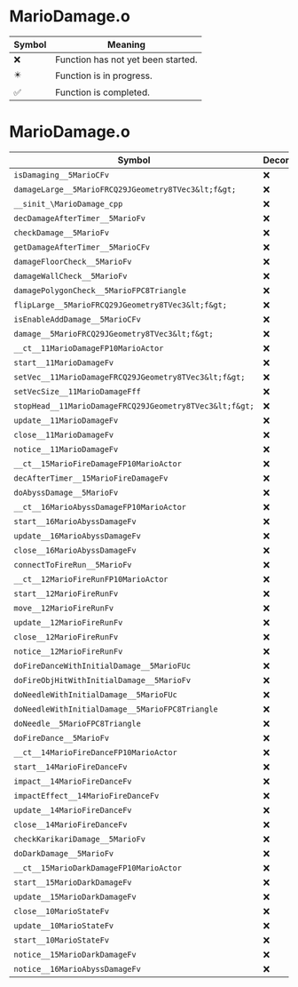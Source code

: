 # MarioDamage.o
| Symbol | Meaning 
| ------------- | ------------- 
| :x: | Function has not yet been started. 
| :eight_pointed_black_star: | Function is in progress. 
| :white_check_mark: | Function is completed. 


# MarioDamage.o
| Symbol | Decompiled? |
| ------------- | ------------- |
| `isDamaging__5MarioCFv` | :x: |
| `damageLarge__5MarioFRCQ29JGeometry8TVec3&lt;f&gt;` | :x: |
| `__sinit_\MarioDamage_cpp` | :x: |
| `decDamageAfterTimer__5MarioFv` | :x: |
| `checkDamage__5MarioFv` | :x: |
| `getDamageAfterTimer__5MarioCFv` | :x: |
| `damageFloorCheck__5MarioFv` | :x: |
| `damageWallCheck__5MarioFv` | :x: |
| `damagePolygonCheck__5MarioFPC8Triangle` | :x: |
| `flipLarge__5MarioFRCQ29JGeometry8TVec3&lt;f&gt;` | :x: |
| `isEnableAddDamage__5MarioCFv` | :x: |
| `damage__5MarioFRCQ29JGeometry8TVec3&lt;f&gt;` | :x: |
| `__ct__11MarioDamageFP10MarioActor` | :x: |
| `start__11MarioDamageFv` | :x: |
| `setVec__11MarioDamageFRCQ29JGeometry8TVec3&lt;f&gt;` | :x: |
| `setVecSize__11MarioDamageFff` | :x: |
| `stopHead__11MarioDamageFRCQ29JGeometry8TVec3&lt;f&gt;` | :x: |
| `update__11MarioDamageFv` | :x: |
| `close__11MarioDamageFv` | :x: |
| `notice__11MarioDamageFv` | :x: |
| `__ct__15MarioFireDamageFP10MarioActor` | :x: |
| `decAfterTimer__15MarioFireDamageFv` | :x: |
| `doAbyssDamage__5MarioFv` | :x: |
| `__ct__16MarioAbyssDamageFP10MarioActor` | :x: |
| `start__16MarioAbyssDamageFv` | :x: |
| `update__16MarioAbyssDamageFv` | :x: |
| `close__16MarioAbyssDamageFv` | :x: |
| `connectToFireRun__5MarioFv` | :x: |
| `__ct__12MarioFireRunFP10MarioActor` | :x: |
| `start__12MarioFireRunFv` | :x: |
| `move__12MarioFireRunFv` | :x: |
| `update__12MarioFireRunFv` | :x: |
| `close__12MarioFireRunFv` | :x: |
| `notice__12MarioFireRunFv` | :x: |
| `doFireDanceWithInitialDamage__5MarioFUc` | :x: |
| `doFireObjHitWithInitialDamage__5MarioFv` | :x: |
| `doNeedleWithInitialDamage__5MarioFUc` | :x: |
| `doNeedleWithInitialDamage__5MarioFPC8Triangle` | :x: |
| `doNeedle__5MarioFPC8Triangle` | :x: |
| `doFireDance__5MarioFv` | :x: |
| `__ct__14MarioFireDanceFP10MarioActor` | :x: |
| `start__14MarioFireDanceFv` | :x: |
| `impact__14MarioFireDanceFv` | :x: |
| `impactEffect__14MarioFireDanceFv` | :x: |
| `update__14MarioFireDanceFv` | :x: |
| `close__14MarioFireDanceFv` | :x: |
| `checkKarikariDamage__5MarioFv` | :x: |
| `doDarkDamage__5MarioFv` | :x: |
| `__ct__15MarioDarkDamageFP10MarioActor` | :x: |
| `start__15MarioDarkDamageFv` | :x: |
| `update__15MarioDarkDamageFv` | :x: |
| `close__10MarioStateFv` | :x: |
| `update__10MarioStateFv` | :x: |
| `start__10MarioStateFv` | :x: |
| `notice__15MarioDarkDamageFv` | :x: |
| `notice__16MarioAbyssDamageFv` | :x: |
